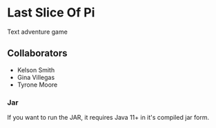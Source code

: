 # Last Slice Of Pi
Text adventure game

## Collaborators
* Kelson Smith
* Gina Villegas
* Tyrone Moore

### Jar
If you want to run the JAR, it requires Java 11+ in it's compiled jar form.
